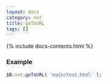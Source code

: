 ```yaml
---
layout: docs
category: net
title: goToURL
tags: []
---
```


{% include docs-contents.html %}

### Example
```js
$B.net.goToURL( 'main/test.html' );
```
